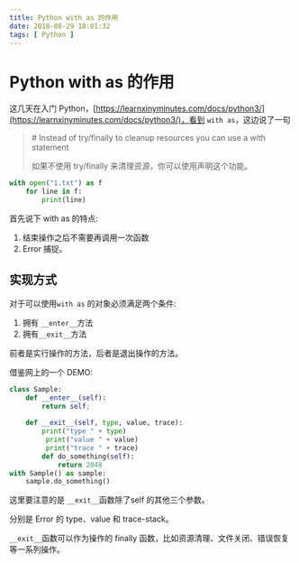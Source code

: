 ```yaml
---
title: Python with as 的作用
date: 2018-08-29 18:01:32
tags: [ Python ]
---
```

# Python with as 的作用

这几天在入门 Python，[https://learnxinyminutes.com/docs/python3/](https://learnxinyminutes.com/docs/python3/)，看到 `with as`，这边说了一句

> \# Instead of try/finally to cleanup resources you can use a with statement
>
> 如果不使用 try/finally 来清理资源，你可以使用声明这个功能。



```py
with open("1.txt") as f
	for line in f:
		print(line)
```

首先说下 with as 的特点:

1. 结束操作之后不需要再调用一次函数
2. Error 捕捉。

## 实现方式

对于可以使用`with as` 的对象必须满足两个条件:

1. 拥有 `__enter__`方法
2. 拥有`__exit__`方法

前者是实行操作的方法，后者是退出操作的方法。

借鉴网上的一个 DEMO:



```python
class Sample:
	def __enter__(self):
		return self;
		
	def __exit__(self, type, value, trace):
		print("type " + type)
         print("value " + value)
         print("trace " + trace)
        def do_something(self):
            return 2048
with Sample() as sample:
    sample.do_something()
```

这里要注意的是 `__exit__`函数除了self 的其他三个参数。

分别是 Error 的 type、value 和 trace-stack。

`__exit__`函数可以作为操作的 finally 函数，比如资源清理、文件关闭、错误恢复等一系列操作。




